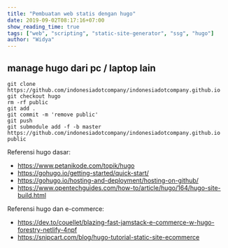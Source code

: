 ```yaml
---
title: "Pembuatan web statis dengan hugo"
date: 2019-09-02T08:17:16+07:00
show_reading_time: true
tags: ["web", "scripting", "static-site-generator", "ssg", "hugo"]
author: "Widya"
---
```


## manage hugo dari pc / laptop lain
```
git clone https://github.com/indonesiadotcompany/indonesiadotcompany.github.io
git checkout hugo
rm -rf public
git add .
git commit -m 'remove public'
git push
git submodule add -f -b master https://github.com/indonesiadotcompany/indonesiadotcompany.github.io public
```

Referensi hugo dasar:

* https://www.petanikode.com/topik/hugo
* https://gohugo.io/getting-started/quick-start/
* https://gohugo.io/hosting-and-deployment/hosting-on-github/
* https://www.opentechguides.com/how-to/article/hugo/164/hugo-site-build.html

Referensi hugo dan e-commerce:

* https://dev.to/couellet/blazing-fast-jamstack-e-commerce-w-hugo-forestry-netlify-4npf
* https://snipcart.com/blog/hugo-tutorial-static-site-ecommerce
